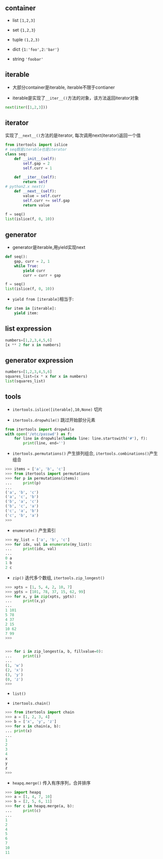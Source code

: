 ## container

+ list  `[1,2,3]`

+ set `{1,2,3}`

+ tuple `(1,2,3)`

+ dict `{1:'foo',2:'bar'}`

+ string `'foobar'`


## iterable

+ 大部分container是iterable, iterable不限于contianer

+ iterable是实现了`__iter__()`方法的对象，该方法返回iterator对象
```py
next(iter([1,2,3]))
```

## iterator

实现了`__next__()`方法的是iterator, 每次调用next(iterator)返回一个值

```py
from itertools import islice
# seq既是iterable也是iterator
class seq:
    def __init__(self):
        self.gap = 2
        self.curr = 1
    
    def __iter__(self):
        return self 
# python2.x next()
    def __next__(self):
        value = self.curr
        self.curr += self.gap
        return value
    
f = seq()
list(islice(f, 0, 10))
```

## generator

+ generator是iterable,用yield实现next

```py
def seq():
    gap, curr = 2, 1
    while True:
        yield curr
        curr = curr + gap

f = seq()
list(islice(f, 0, 10))

```
+ `yield from [iterable]`相当于:

```py
for item in [iterable]:
    yield item:
```

## list expression

```py
numbers=[1,2,3,4,5,6]
[x ** 2 for x in numbers]
```

## generator expression

```py
numbers=[1,2,3,4,5,6]
squares_list=(x * x for x in numbers)
list(squares_list)
```

## tools

+ `itertools.islice([iterable],10,None)` 切片

+ `itertools.dropwhile()` 跳过开始部分元素

```py
from itertools import dropwhile
with open('/etc/passwd') as f:
    for line in dropwhile(lambda line: line.startswith('#'), f):
        print(line, end='')
```

+ `itertools.permutations()` 产生排列组合, `itertools.combinations()`产生组合

```py
>>> items = ['a', 'b', 'c']
>>> from itertools import permutations
>>> for p in permutations(items):
...     print(p)
...
('a', 'b', 'c')
('a', 'c', 'b')
('b', 'a', 'c')
('b', 'c', 'a')
('c', 'a', 'b')
('c', 'b', 'a')
>>>
```

+ `enumerate()` 产生索引

```py
>>> my_list = ['a', 'b', 'c']
>>> for idx, val in enumerate(my_list):
...     print(idx, val)
...
0 a
1 b
2 c
```

+ `zip()` 迭代多个数组, `itertools.zip_longest()`

```py
>>> xpts = [1, 5, 4, 2, 10, 7]
>>> ypts = [101, 78, 37, 15, 62, 99]
>>> for x, y in zip(xpts, ypts):
...     print(x,y)
...
1 101
5 78
4 37
2 15
10 62
7 99
>>>


>>> for i in zip_longest(a, b, fillvalue=0):
...     print(i)
...
(1, 'w')
(2, 'x')
(3, 'y')
(0, 'z')
>>>
```

+ `list()`

+ `itertools.chain()`

```py
>>> from itertools import chain
>>> a = [1, 2, 3, 4]
>>> b = ['x', 'y', 'z']
>>> for x in chain(a, b):
... print(x)
...
1
2
3
4
x
y
z
>>>
```

+ `heapq.merge()` 传入有序序列，合并排序

```py
>>> import heapq
>>> a = [1, 4, 7, 10]
>>> b = [2, 5, 6, 11]
>>> for c in heapq.merge(a, b):
...     print(c)
...
1
2
4
5
6
7
10
11
```